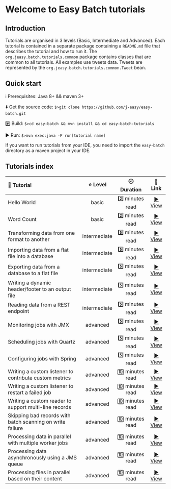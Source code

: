 # Welcome to Easy Batch tutorials

## Introduction

Tutorials are organised in 3 levels (Basic, Intermediate and Advanced).
Each tutorial is contained in a separate package containing a `README.md` file that describes the tutorial and how to run it.
The `org.jeasy.batch.tutorials.common` package contains classes that are common to all tutorials.
All examples use tweets data. Tweets are represented by the `org.jeasy.batch.tutorials.common.Tweet` bean.

## Quick start

:information_source: Prerequisites: Java 8+ && maven 3+

:arrow_down: Get the source code: `$>git clone https://github.com/j-easy/easy-batch.git`

:hash: Build: `$>cd easy-batch && mvn install && cd easy-batch-tutorials`
 
:arrow_forward: Run: `$>mvn exec:java -P run[tutorial name]`

If you want to run tutorials from your IDE, you need to import the `easy-batch` directory as a maven project in your IDE.

## Tutorials index

| :scroll: Tutorial  | :star: Level  |  :clock9: Duration  |  :link: Link  |
|:----------|:------:|:----------:|:------:|
|Hello World|basic|:two: minutes read|[:arrow_forward: View](https://github.com/j-easy/easy-batch/tree/master/easy-batch-tutorials/src/main/java/org/jeasy/batch/tutorials/basic/helloworld)|
|Word Count|basic|:two: minutes read|[:arrow_forward: View ](https://github.com/j-easy/easy-batch/tree/master/easy-batch-tutorials/src/main/java/org/jeasy/batch/tutorials/basic/wordcount)|
|Transforming data from one format to another|intermediate|:five: minutes read|[:arrow_forward: View ](https://github.com/j-easy/easy-batch/tree/master/easy-batch-tutorials/src/main/java/org/jeasy/batch/tutorials/intermediate/csv2xml)|
|Importing data from a flat file into a database|intermediate|:five: minutes read|[:arrow_forward: View ](https://github.com/j-easy/easy-batch/tree/master/easy-batch-tutorials/src/main/java/org/jeasy/batch/tutorials/intermediate/load)|
|Exporting data from a database to a flat file|intermediate|:five: minutes read|[:arrow_forward: View ](https://github.com/j-easy/easy-batch/tree/master/easy-batch-tutorials/src/main/java/org/jeasy/batch/tutorials/intermediate/extract)|
|Writing a dynamic header/footer to an output file|intermediate|:five: minutes read|[:arrow_forward: View ](https://github.com/j-easy/easy-batch/tree/master/easy-batch-tutorials/src/main/java/org/jeasy/batch/tutorials/intermediate/headerfooter)|
|Reading data from a REST endpoint|intermediate|:five: minutes read|[:arrow_forward: View ](https://github.com/j-easy/easy-batch/tree/master/easy-batch-tutorials/src/main/java/org/jeasy/batch/tutorials/intermediate/rest)|
|Monitoring jobs with JMX|advanced|:five: minutes read|[:arrow_forward: View ](https://github.com/j-easy/easy-batch/tree/master/easy-batch-tutorials/src/main/java/org/jeasy/batch/tutorials/advanced/jmx)|
|Scheduling jobs with Quartz|advanced|:five: minutes read|[:arrow_forward: View ](https://github.com/j-easy/easy-batch/tree/master/easy-batch-tutorials/src/main/java/org/jeasy/batch/tutorials/advanced/quartz)|
|Configuring jobs with Spring|advanced|:five: minutes read|[:arrow_forward: View ](https://github.com/j-easy/easy-batch/tree/master/easy-batch-tutorials/src/main/java/org/jeasy/batch/tutorials/advanced/spring)|
|Writing a custom listener to contribute custom metrics|advanced|:keycap_ten: minutes read|[:arrow_forward: View ](https://github.com/j-easy/easy-batch/tree/master/easy-batch-tutorials/src/main/java/org/jeasy/batch/tutorials/advanced/metric)|
|Writing a custom listener to restart a failed job|advanced|:keycap_ten: minutes read|[:arrow_forward: View ](https://github.com/j-easy/easy-batch/tree/master/easy-batch-tutorials/src/main/java/org/jeasy/batch/tutorials/advanced/restart)|
|Writing a custom reader to support multi-line records|advanced|:keycap_ten: minutes read|[:arrow_forward: View ](https://github.com/j-easy/easy-batch/tree/master/easy-batch-tutorials/src/main/java/org/jeasy/batch/tutorials/advanced/recipes)|
|Skipping bad records with batch scanning on write failure|advanced|:keycap_ten: minutes read|[:arrow_forward: View ](https://github.com/j-easy/easy-batch/tree/master/easy-batch-tutorials/src/main/java/org/jeasy/batch/tutorials/advanced/scanning)|
|Processing data in parallel with multiple worker jobs|advanced|:keycap_ten: minutes read|[:arrow_forward: View ](https://github.com/j-easy/easy-batch/tree/master/easy-batch-tutorials/src/main/java/org/jeasy/batch/tutorials/advanced/parallel)|
|Processing data asynchronously using a JMS queue|advanced|:keycap_ten: minutes read|[:arrow_forward: View ](https://github.com/j-easy/easy-batch/tree/master/easy-batch-tutorials/src/main/java/org/jeasy/batch/tutorials/advanced/jms)|
|Processing files in parallel based on their content|advanced|:keycap_ten: minutes read|[:arrow_forward: View ](https://github.com/j-easy/easy-batch/tree/master/easy-batch-tutorials/src/main/java/org/jeasy/batch/tutorials/advanced/cbrd)|
